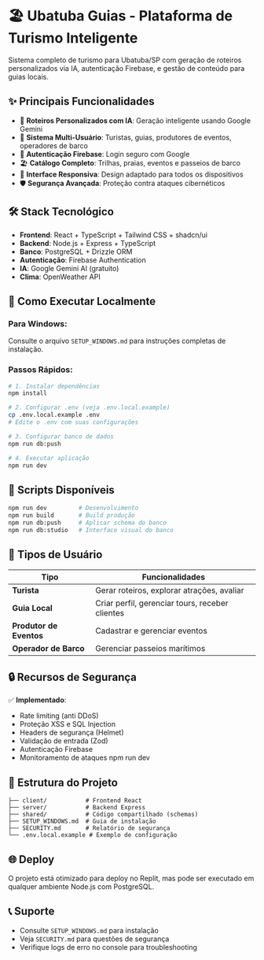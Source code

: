 # 🏖️ Ubatuba Guias - Plataforma de Turismo Inteligente

Sistema completo de turismo para Ubatuba/SP com geração de roteiros personalizados via IA, autenticação Firebase, e gestão de conteúdo para guias locais.

## ✨ Principais Funcionalidades

- 🤖 **Roteiros Personalizados com IA**: Geração inteligente usando Google Gemini
- 👥 **Sistema Multi-Usuário**: Turistas, guias, produtores de eventos, operadores de barco
- 🔐 **Autenticação Firebase**: Login seguro com Google
- 🏖️ **Catálogo Completo**: Trilhas, praias, eventos e passeios de barco
- 📱 **Interface Responsiva**: Design adaptado para todos os dispositivos
- 🛡️ **Segurança Avançada**: Proteção contra ataques cibernéticos

## 🛠️ Stack Tecnológico

- **Frontend**: React + TypeScript + Tailwind CSS + shadcn/ui
- **Backend**: Node.js + Express + TypeScript
- **Banco**: PostgreSQL + Drizzle ORM
- **Autenticação**: Firebase Authentication
- **IA**: Google Gemini AI (gratuito)
- **Clima**: OpenWeather API

## 🚀 Como Executar Localmente

### Para Windows:
Consulte o arquivo `SETUP_WINDOWS.md` para instruções completas de instalação.

### Passos Rápidos:
```bash
# 1. Instalar dependências
npm install

# 2. Configurar .env (veja .env.local.example)
cp .env.local.example .env
# Edite o .env com suas configurações

# 3. Configurar banco de dados
npm run db:push

# 4. Executar aplicação
npm run dev
```

## 🔧 Scripts Disponíveis

```bash
npm run dev         # Desenvolvimento
npm run build       # Build produção
npm run db:push     # Aplicar schema do banco
npm run db:studio   # Interface visual do banco
```

## 🎯 Tipos de Usuário

| Tipo | Funcionalidades |
|------|----------------|
| **Turista** | Gerar roteiros, explorar atrações, avaliar |
| **Guia Local** | Criar perfil, gerenciar tours, receber clientes |
| **Produtor de Eventos** | Cadastrar e gerenciar eventos |
| **Operador de Barco** | Gerenciar passeios marítimos |

## 🔒 Recursos de Segurança

✅ **Implementado**:
- Rate limiting (anti DDoS)
- Proteção XSS e SQL Injection
- Headers de segurança (Helmet)
- Validação de entrada (Zod)
- Autenticação Firebase
- Monitoramento de ataques
npm run dev

## 📂 Estrutura do Projeto

```
├── client/           # Frontend React
├── server/           # Backend Express
├── shared/           # Código compartilhado (schemas)
├── SETUP_WINDOWS.md  # Guia de instalação
├── SECURITY.md       # Relatório de segurança
└── .env.local.example # Exemplo de configuração
```

## 🌐 Deploy

O projeto está otimizado para deploy no Replit, mas pode ser executado em qualquer ambiente Node.js com PostgreSQL.

## 📞 Suporte

- Consulte `SETUP_WINDOWS.md` para instalação
- Veja `SECURITY.md` para questões de segurança
- Verifique logs de erro no console para troubleshooting